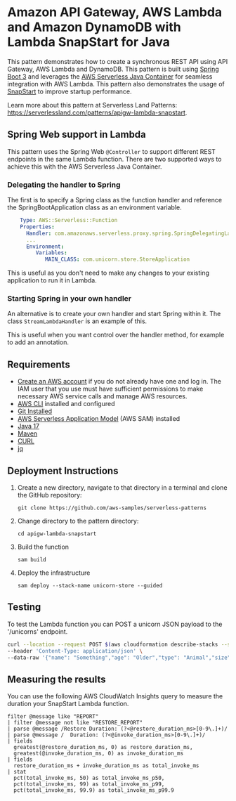 # Amazon API Gateway, AWS Lambda and Amazon DynamoDB with Lambda SnapStart for Java

This pattern demonstrates how to create a synchronous REST API using API Gateway, AWS Lambda and DynamoDB.
This pattern is built using [Spring Boot 3](https://spring.io/projects/spring-boot) and leverages the
[AWS Serverless Java Container](https://github.com/awslabs/aws-serverless-java-container) for seamless integration with
AWS Lambda. This pattern also demonstrates the usage of [SnapStart](https://aws.amazon.com/blogs/compute/reducing-java-cold-starts-on-aws-lambda-functions-with-snapstart/)
to improve startup performance.

Learn more about this pattern at Serverless Land Patterns: https://serverlessland.com/patterns/apigw-lambda-snapstart.

## Spring Web support in Lambda

This pattern uses the Spring Web ```@Controller``` to support different REST endpoints in the same Lambda function. 
There are two supported ways to achieve this with the AWS Serverless Java Container.

### Delegating the handler to Spring

The first is to specify a Spring class as the function handler and reference the SpringBootApplication class as an 
environment variable.

```yaml
    Type: AWS::Serverless::Function
    Properties:
      Handler: com.amazonaws.serverless.proxy.spring.SpringDelegatingLambdaContainerHandler
      ...
      Environment:
         Variables:
            MAIN_CLASS: com.unicorn.store.StoreApplication
```

This is useful as you don't need to make any changes to your existing application to run it in Lambda.

### Starting Spring in your own handler

An alternative is to create your own handler and start Spring within it. The class ```StreamLambdaHandler``` is an 
example of this.

This is useful when you want control over the handler method, for example to add an annotation.

## Requirements

* [Create an AWS account](https://portal.aws.amazon.com/gp/aws/developer/registration/index.html) if you do not already have one and log in. The IAM user that you use must have sufficient permissions to make necessary AWS service calls and manage AWS resources.
* [AWS CLI](https://docs.aws.amazon.com/cli/latest/userguide/install-cliv2.html) installed and configured
* [Git Installed](https://git-scm.com/book/en/v2/Getting-Started-Installing-Git)
* [AWS Serverless Application Model](https://docs.aws.amazon.com/serverless-application-model/latest/developerguide/serverless-sam-cli-install.html) (AWS SAM) installed
* [Java 17](https://aws.amazon.com/corretto/)
* [Maven](https://maven.apache.org/)
* [CURL](https://curl.se/)
* [jq](https://jqlang.github.io/jq/)

## Deployment Instructions

1. Create a new directory, navigate to that directory in a terminal and clone the GitHub repository:
    ``` 
    git clone https://github.com/aws-samples/serverless-patterns
    ```
2. Change directory to the pattern directory:
    ```
    cd apigw-lambda-snapstart
    ```
3. Build the function
    ```
    sam build
    ```
4. Deploy the infrastructure
    ```
    sam deploy --stack-name unicorn-store --guided
    ```

## Testing

To test the Lambda function you can POST a unicorn JSON payload to the '/unicorns' endpoint.

```bash
curl --location --request POST $(aws cloudformation describe-stacks --stack-name unicorn-store --query "Stacks[0].Outputs[?OutputKey=='UnicornEndpoint'].OutputValue" --output text)'/unicorns' \
--header 'Content-Type: application/json' \
--data-raw '{"name": "Something","age": "Older","type": "Animal","size": "Very big"}' | jq
```

## Measuring the results

You can use the following AWS CloudWatch Insights query to measure the duration your SnapStart Lambda function.

```
filter @message like "REPORT"
| filter @message not like "RESTORE_REPORT"
| parse @message /Restore Duration: (?<@restore_duration_ms>[0-9\.]+)/
| parse @message /	Duration: (?<@invoke_duration_ms>[0-9\.]+)/
| fields
  greatest(@restore_duration_ms, 0) as restore_duration_ms,
  greatest(@invoke_duration_ms, 0) as invoke_duration_ms
| fields
  restore_duration_ms + invoke_duration_ms as total_invoke_ms
| stat
  pct(total_invoke_ms, 50) as total_invoke_ms_p50,
  pct(total_invoke_ms, 99) as total_invoke_ms_p99,
  pct(total_invoke_ms, 99.9) as total_invoke_ms_p99.9
```